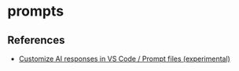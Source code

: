 # prompts

## References

- [Customize AI responses in VS Code / Prompt files (experimental)](https://code.visualstudio.com/docs/copilot/copilot-customization#_prompt-files-experimental)
